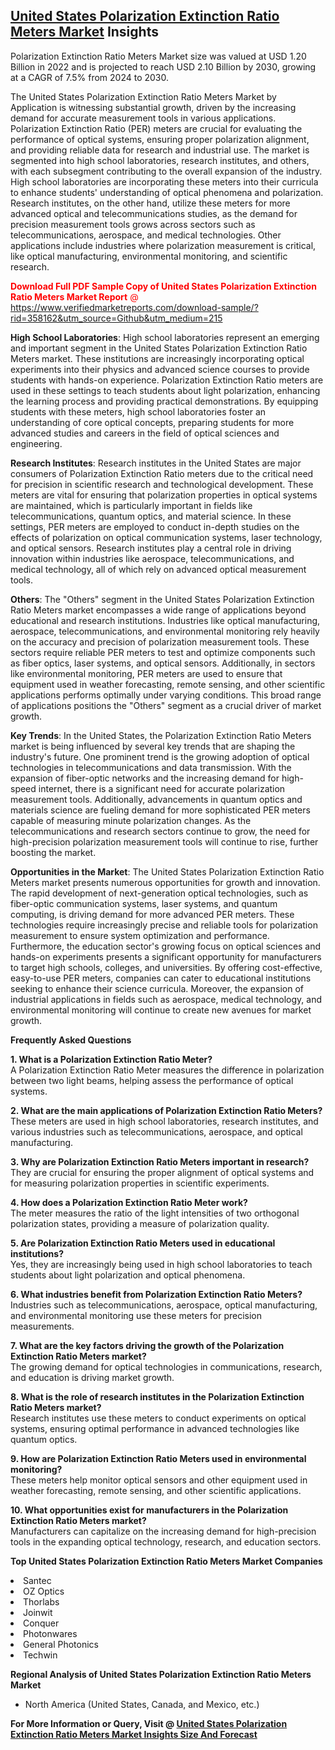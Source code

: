 <h2><a href="https://www.verifiedmarketreports.com/download-sample/?rid=358162&amp;utm_source=Github&amp;utm_medium=215" target="_blank">United States Polarization Extinction Ratio Meters Market</a> Insights</h2><p>Polarization Extinction Ratio Meters Market size was valued at USD 1.20 Billion in 2022 and is projected to reach USD 2.10 Billion by 2030, growing at a CAGR of 7.5% from 2024 to 2030.</p><p> <p>The United States Polarization Extinction Ratio Meters Market by Application is witnessing substantial growth, driven by the increasing demand for accurate measurement tools in various applications. Polarization Extinction Ratio (PER) meters are crucial for evaluating the performance of optical systems, ensuring proper polarization alignment, and providing reliable data for research and industrial use. The market is segmented into high school laboratories, research institutes, and others, with each subsegment contributing to the overall expansion of the industry. High school laboratories are incorporating these meters into their curricula to enhance students' understanding of optical phenomena and polarization. Research institutes, on the other hand, utilize these meters for more advanced optical and telecommunications studies, as the demand for precision measurement tools grows across sectors such as telecommunications, aerospace, and medical technologies. Other applications include industries where polarization measurement is critical, like optical manufacturing, environmental monitoring, and scientific research. <p><span class=""><span style="color: #ff0000;"><strong>Download Full PDF Sample Copy of United States Polarization Extinction Ratio Meters Market Report</strong> @ </span><a href="https://www.verifiedmarketreports.com/download-sample/?rid=358162&amp;utm_source=Github&amp;utm_medium=215" target="_blank">https://www.verifiedmarketreports.com/download-sample/?rid=358162&amp;utm_source=Github&amp;utm_medium=215</a></span></p></p> <p><strong>High School Laboratories</strong>: High school laboratories represent an emerging and important segment in the United States Polarization Extinction Ratio Meters market. These institutions are increasingly incorporating optical experiments into their physics and advanced science courses to provide students with hands-on experience. Polarization Extinction Ratio meters are used in these settings to teach students about light polarization, enhancing the learning process and providing practical demonstrations. By equipping students with these meters, high school laboratories foster an understanding of core optical concepts, preparing students for more advanced studies and careers in the field of optical sciences and engineering. <p><strong>Research Institutes</strong>: Research institutes in the United States are major consumers of Polarization Extinction Ratio meters due to the critical need for precision in scientific research and technological development. These meters are vital for ensuring that polarization properties in optical systems are maintained, which is particularly important in fields like telecommunications, quantum optics, and material science. In these settings, PER meters are employed to conduct in-depth studies on the effects of polarization on optical communication systems, laser technology, and optical sensors. Research institutes play a central role in driving innovation within industries like aerospace, telecommunications, and medical technology, all of which rely on advanced optical measurement tools. <p><strong>Others</strong>: The "Others" segment in the United States Polarization Extinction Ratio Meters market encompasses a wide range of applications beyond educational and research institutions. Industries like optical manufacturing, aerospace, telecommunications, and environmental monitoring rely heavily on the accuracy and precision of polarization measurement tools. These sectors require reliable PER meters to test and optimize components such as fiber optics, laser systems, and optical sensors. Additionally, in sectors like environmental monitoring, PER meters are used to ensure that equipment used in weather forecasting, remote sensing, and other scientific applications performs optimally under varying conditions. This broad range of applications positions the "Others" segment as a crucial driver of market growth. <p><strong>Key Trends</strong>: In the United States, the Polarization Extinction Ratio Meters market is being influenced by several key trends that are shaping the industry's future. One prominent trend is the growing adoption of optical technologies in telecommunications and data transmission. With the expansion of fiber-optic networks and the increasing demand for high-speed internet, there is a significant need for accurate polarization measurement tools. Additionally, advancements in quantum optics and materials science are fueling demand for more sophisticated PER meters capable of measuring minute polarization changes. As the telecommunications and research sectors continue to grow, the need for high-precision polarization measurement tools will continue to rise, further boosting the market. <p><strong>Opportunities in the Market</strong>: The United States Polarization Extinction Ratio Meters market presents numerous opportunities for growth and innovation. The rapid development of next-generation optical technologies, such as fiber-optic communication systems, laser systems, and quantum computing, is driving demand for more advanced PER meters. These technologies require increasingly precise and reliable tools for polarization measurement to ensure system optimization and performance. Furthermore, the education sector's growing focus on optical sciences and hands-on experiments presents a significant opportunity for manufacturers to target high schools, colleges, and universities. By offering cost-effective, easy-to-use PER meters, companies can cater to educational institutions seeking to enhance their science curricula. Moreover, the expansion of industrial applications in fields such as aerospace, medical technology, and environmental monitoring will continue to create new avenues for market growth. <p><strong>Frequently Asked Questions</strong></p> <p><strong>1. What is a Polarization Extinction Ratio Meter?</strong><br> A Polarization Extinction Ratio Meter measures the difference in polarization between two light beams, helping assess the performance of optical systems.</p> <p><strong>2. What are the main applications of Polarization Extinction Ratio Meters?</strong><br> These meters are used in high school laboratories, research institutes, and various industries such as telecommunications, aerospace, and optical manufacturing.</p> <p><strong>3. Why are Polarization Extinction Ratio Meters important in research?</strong><br> They are crucial for ensuring the proper alignment of optical systems and for measuring polarization properties in scientific experiments.</p> <p><strong>4. How does a Polarization Extinction Ratio Meter work?</strong><br> The meter measures the ratio of the light intensities of two orthogonal polarization states, providing a measure of polarization quality.</p> <p><strong>5. Are Polarization Extinction Ratio Meters used in educational institutions?</strong><br> Yes, they are increasingly being used in high school laboratories to teach students about light polarization and optical phenomena.</p> <p><strong>6. What industries benefit from Polarization Extinction Ratio Meters?</strong><br> Industries such as telecommunications, aerospace, optical manufacturing, and environmental monitoring use these meters for precision measurements.</p> <p><strong>7. What are the key factors driving the growth of the Polarization Extinction Ratio Meters market?</strong><br> The growing demand for optical technologies in communications, research, and education is driving market growth.</p> <p><strong>8. What is the role of research institutes in the Polarization Extinction Ratio Meters market?</strong><br> Research institutes use these meters to conduct experiments on optical systems, ensuring optimal performance in advanced technologies like quantum optics.</p> <p><strong>9. How are Polarization Extinction Ratio Meters used in environmental monitoring?</strong><br> These meters help monitor optical sensors and other equipment used in weather forecasting, remote sensing, and other scientific applications.</p> <p><strong>10. What opportunities exist for manufacturers in the Polarization Extinction Ratio Meters market?</strong><br> Manufacturers can capitalize on the increasing demand for high-precision tools in the expanding optical technology, research, and education sectors.</p> </p><p><strong>Top United States Polarization Extinction Ratio Meters Market Companies</strong></p><div data-test-id=""><p><li>Santec</li><li> OZ Optics</li><li> Thorlabs</li><li> Joinwit</li><li> Conquer</li><li> Photonwares</li><li> General Photonics</li><li> Techwin</li></p><div><strong>Regional Analysis of&nbsp;United States Polarization Extinction Ratio Meters Market</strong></div><ul><li dir="ltr"><p dir="ltr">North America&nbsp;(United States, Canada, and Mexico, etc.)</p></li></ul><p><strong>For More Information or Query, Visit @&nbsp;</strong><strong><a href="https://www.verifiedmarketreports.com/product/polarization-extinction-ratio-meters-market/?utm_source=Github&amp;utm_medium=215" target="_blank">United States Polarization Extinction Ratio Meters Market Insights Size And Forecast</a></strong></p></div>
